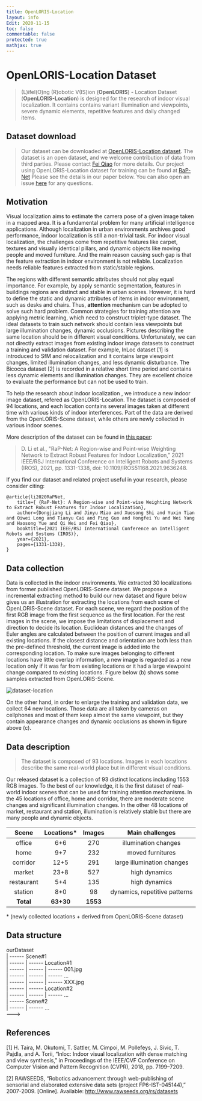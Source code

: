```yaml
---
title: OpenLORIS-Location
layout: info
Edit: 2020-11-15
toc: false
commentable: false
protected: true
mathjax: true
---
```




# OpenLORIS-Location Dataset

>(L)ifel(O)ng (R)obotic V(IS)ion (**OpenLORIS**) - Location Dataset (**OpenLORIS-Location**) is designed for the research of indoor visual localization. It contains contains variant illumination and viewpoints, severe dynamic elements, repetitive features and daily changed items.

## Dataset download
> Our dataset can be downloaded at [OpenLORIS-Location dataset](https://github.com/lifelong-robotic-vision/OpenLORIS-Location/releases/tag/1.0). The dataset is an open dataset, and we welcome contribution of data from third parties.  Please contact [Fei Qiao](mailto:qiaofei@tsinghua.edu.cn) for more details.
> Our project using OpenLORIS-Location dataset for training can be found at [RaP-Net](https://github.com/ivipsourcecode/RaP-Net)
Please see the details in our paper below. You can also open an issue [here](https://github.com/ivipsourcecode/RaP-Net/issues) for any questions.

## Motivation
Visual localization aims to estimate the camera pose of a given image taken in a mapped area. It is a fundamental problem for many artificial intelligence applications. Although localization in urban environments archives good performance, indoor localization is still a non-trivial task. For indoor visual localization, the challenges come from repetitive features like carpet, textures and visually identical pillars, and dynamic objects like moving people and moved furniture. And the main reason causing such gap is that the feature extraction in indoor environment is not reliable.  Localization needs reliable features extracted from static/stable regions. 

The regions with different semantic attributes should not play equal importance. For example, by apply semantic segmentation, features in buildings regions are distinct and stable in urban scenes. However, it is hard to define the static and dynamic attributes of items in indoor environment, such as desks and chairs. Thus, **attention** mechanism can be adopted to solve such hard problem. Common strategies for training attention are applying metric learning, which need to construct triplet-type dataset. The ideal datasets to train such network should contain less viewpoints but large illumination changes, dynamic occlusions. Pictures describing the same location should be in different visual conditions. Unfortunately, we can not directly extract images from existing indoor image datasets to construct a training and validation dataset. For example, InLoc dataset [1] is introduced to SfM and relocalization and it contains large viewpoint changes, limited illumination changes, and less dynamic disturbance. The Bicocca dataset [2] is recorded in a relative short time period and contains less dynamic elements and illumination changes. They are excellent choice to evaluate the performance but can not be used to train.

To help the research about indoor localization , we introduce a new indoor image  dataset, refered as OpenLORIS-Location. The dataset is composed of 94 locations, and each location contains several images taken at different time with various kinds of indoor interferences. Part of the data are derived from the OpenLORIS-Scene dataset, while others are newly collected in various indoor scenes. 

More description of the dataset can be found in [this paper](https://arxiv.org/abs/2012.00234):

> D. Li et al., "RaP-Net: A Region-wise and Point-wise Weighting Network to Extract Robust Features for Indoor Localization," 2021 IEEE/RSJ International Conference on Intelligent Robots and Systems (IROS), 2021, pp. 1331-1338, doi: 10.1109/IROS51168.2021.9636248.

If you find our dataset and related project useful in your research, please consider citing:

    @article{li2020RaPNet,
        title={ {RaP-Net}: A Region-wise and Point-wise Weighting Network to Extract Robust Features for Indoor Localization},
        author={Dongjiang Li and Jinyu Miao and Xuesong Shi and Yuxin Tian and Qiwei Long and Tianyu Cai and Ping Guo and Hongfei Yu and Wei Yang and Haosong Yue and Qi Wei and Fei Qiao},
        booktitle={2021 IEEE/RSJ International Conference on Intelligent Robots and Systems (IROS)},
        year={2021},
        pages={1331-1338},
    }


## Data collection
Data is collected in the indoor environments. We extracted 30 localizations from former published OpenLORIS-Scene dataset. We propose a incremental extracting method to build our new dataset and figure below gives us an illustration for extracting the locations from each scene of OpenLORIS-Scene dataset. For each scene, we regard the position of the first RGB image from the first sequence as the first location. For the rest images in the scene, we impose the limitations of displacement and direction to decide its location. Euclidean distances and the changes of Euler angles are calculated between the position of current images and all existing locations. If the closest distance and orientation are both less than the pre-defined threshold, the current
image is added into the corresponding location. To make sure images belonging to different locations have little overlap
information, a new image is regarded as a new location only if it was far from existing locations or it had a large viewpoint
change compared to existing locations. Figure below (b) shows some samples extracted from OpenLORIS-Scene.

![dataset-location](dataset-location.jpg)

On the other hand, in order to enlarge the training and validation data, we collect 64 new locations. Those data are all taken by cameras on cellphones and most of them keep almost the same viewpoint, but they contain appearance changes and dynamic occlusions as shown in figure above (c).

## Data description
>The dataset is composed of 93 locations. Images in each locations describe the same real-world place but in different visual conditions.

Our released dataset is a collection of $93$ distinct locations including $1553$ RGB images.  To the best of our knowledge, it is the first dataset of real-world indoor scenes that can be used for training attention mechanisms. In the 45 locations of office, home and corridor, there are moderate scene changes and significant illumination changes. In the other 48 locations of market, restaurant and station, illumination is relatively stable but there are many people and dynamic objects.


| Scene | Locations* | Images   | Main challenges |
| :-------------: |:-------------:| :-------------:|:-------------:|
| office | 6+6 | 270 |illumination changes |
| home | 9+7 | 232 |moved furnitures |
| corridor | 12+5 | 291 |large illumination changes |
| market | 23+8 | 527 |high dynamics |
| restaurant | 5+4 | 135 |high dynamics |
| station | 8+0 | 98 |dynamics, repetitive patterns |
| **Total** | **63+30** | **1553** | |

\* (newly collected locations + derived from OpenLORIS-Scene dataset)


## Data structure

ourDataset  
  | ------ Scene#1  
  | ------ | ------ Location#1  
  | ------ | ------ | ------ 001.jpg  
  | ------ | ------ | ------ ...  
  | ------ | ------ | ------  XXX.jpg  
  | ------ | ------ Location#2  
  | ------ | ------ | ------ ...  
  | ------ Scene#2  
  | ------ | ------  ...  
--->

## References

[1] H. Taira, M. Okutomi, T. Sattler, M. Cimpoi, M. Pollefeys, J. Sivic, T. Pajdla, and A. Torii, “Inloc: Indoor visual localization with dense matching and view synthesis,” in Proceedings of the IEEE/CVF Conference on Computer Vision and Pattern Recognition (CVPR), 2018, pp. 7199–7209.

[2] RAWSEEDS, “Robotics advancement through web-publishing of sensorial and elaborated extensive data sets (project FP6-IST-045144),” 2007-2009. [Online]. Available: http://www.rawseeds.org/rs/datasets


